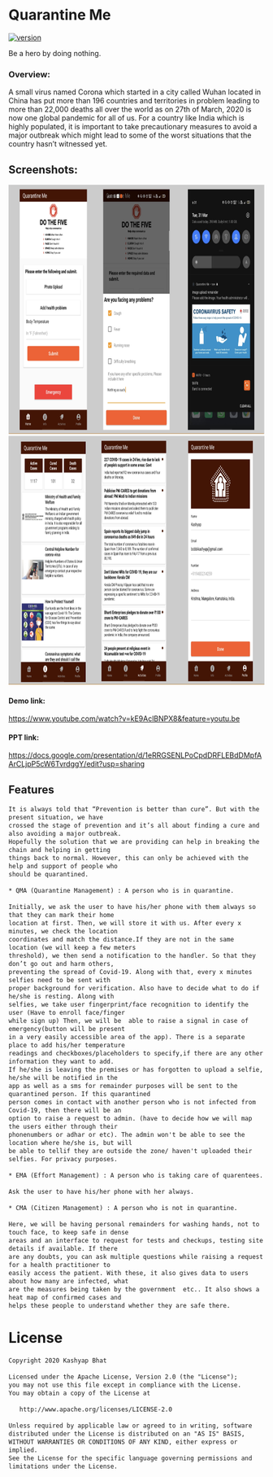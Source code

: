 # Quarantine Me
[![version](https://img.shields.io/badge/version-1.0.1-yellow.svg)]()

Be a hero by doing nothing.

### Overview:
A small virus named Corona which started in a city called Wuhan located in China has put more than 196 countries and territories in problem leading to more than 22,000 deaths all over the world as on 27th of March, 2020 is now one global pandemic for all of us. For a country like India which is highly populated, it is important to take precautionary measures to avoid a major outbreak which might lead to some of the worst situations that the country hasn’t witnessed yet. 

## Screenshots:

<div align="center">
 <img title="1" src="0.png" height="490" width="890" title>
 <img title="2 and other settings" src="1.png" height="490" width="890">
</div>

#### Demo link: 
https://www.youtube.com/watch?v=kE9AclBNPX8&feature=youtu.be

#### PPT link: 
https://docs.google.com/presentation/d/1eRRGSENLPoCpdDRFLEBdDMpfAArCLjpP5cW6TvrdggY/edit?usp=sharing


Features
-----

```
It is always told that “Prevention is better than cure”. But with the present situation, we have 
crossed the stage of prevention and it’s all about finding a cure and also avoiding a major outbreak. 
Hopefully the solution that we are providing can help in breaking the chain and helping in getting 
things back to normal. However, this can only be achieved with the help and support of people who 
should be quarantined.

* QMA (Quarantine Management) : A person who is in quarantine.

Initially, we ask the user to have his/her phone with them always so that they can mark their home 
location at first. Then, we will store it with us. After every x minutes, we check the location 
coordinates and match the distance.If they are not in the same location (we will keep a few meters 
threshold), we then send a notification to the handler. So that they don’t go out and harm others, 
preventing the spread of Covid-19. Along with that, every x minutes selfies need to be sent with 
proper background for verification. Also have to decide what to do if he/she is resting. Along with 
selfies, we take user fingerprint/face recognition to identify the user (Have to enroll face/finger
while sign up) Then, we will be  able to raise a signal in case of emergency(button will be present 
in a very easily accessible area of the app). There is a separate place to add his/her temperature 
readings and checkboxes/placeholders to specify,if there are any other information they want to add. 
If he/she is leaving the premises or has forgotten to upload a selfie, he/she will be notified in the 
app as well as a sms for remainder purposes will be sent to the quarantined person. If this quarantined 
person comes in contact with another person who is not infected from Covid-19, then there will be an 
option to raise a request to admin. (have to decide how we will map the users either through their 
phonenumbers or adhar or etc). The admin won't be able to see the location where he/she is, but will
be able to tellif they are outside the zone/ haven't uploaded their selfies. For privacy purposes.

* EMA (Effort Management) : A person who is taking care of quarentees.

Ask the user to have his/her phone with her always.

* CMA (Citizen Management) : A person who is not in quarantine.

Here, we will be having personal remainders for washing hands, not to touch face, to keep safe in dense 
areas and an interface to request for tests and checkups, testing site details if available. If there 
are any doubts, you can ask multiple questions while raising a request for a health practitioner to 
easily access the patient. With these, it also gives data to users about how many are infected, what 
are the measures being taken by the government  etc.. It also shows a heat map of confirmed cases and 
helps these people to understand whether they are safe there.

```

License
=======

    Copyright 2020 Kashyap Bhat

    Licensed under the Apache License, Version 2.0 (the "License");
    you may not use this file except in compliance with the License.
    You may obtain a copy of the License at

       http://www.apache.org/licenses/LICENSE-2.0

    Unless required by applicable law or agreed to in writing, software
    distributed under the License is distributed on an "AS IS" BASIS,
    WITHOUT WARRANTIES OR CONDITIONS OF ANY KIND, either express or implied.
    See the License for the specific language governing permissions and
    limitations under the License.

